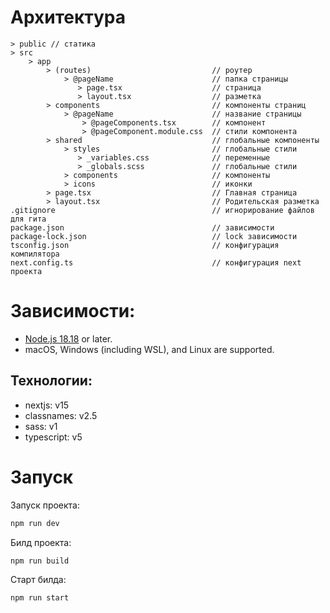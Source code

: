 # Архитектура

```
> public // статика
> src
	> app
		> (routes)                           // роутер
			> @pageName                      // папка страницы
		       > page.tsx                    // страница
			   > layout.tsx                  // разметка
		> components                         // компоненты страниц
			> @pageName                      // название страницы
				> @pageComponents.tsx        // компонент
			    > @pageComponent.module.css  // стили компонента
		> shared                             // глобальные компоненты
			> styles                         // глобальные стили
		       > _variables.css              // переменные
			   > _globals.scss               // глобальные стили
			> components                     // компоненты
			> icons                          // иконки
		> page.tsx                           // Главная страница
		> layout.tsx                         // Родительская разметка
.gitignore                                   // игнорирование файлов для гита
package.json                                 // зависимости
package-lock.json                            // lock зависимости
tsconfig.json                                // конфигурация компилятора
next.config.ts                               // конфигурация next проекта

```

# Зависимости:

- [Node.js 18.18](https://nodejs.org/) or later.
- macOS, Windows (including WSL), and Linux are supported.

## Технологии:

- nextjs: v15
- classnames: v2.5
- sass: v1
- typescript: v5

# Запуск

Запуск проекта:

```bash
npm run dev
```

Билд проекта:

```bash
npm run build
```

Старт билда:

```bash
npm run start
```
